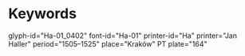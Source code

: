 # Keywords
glyph-id="Ha-01_0402"
font-id="Ha-01"
printer-id="Ha"
printer="Jan Haller"
period="1505–1525"
place="Kraków"
PT plate="164"
